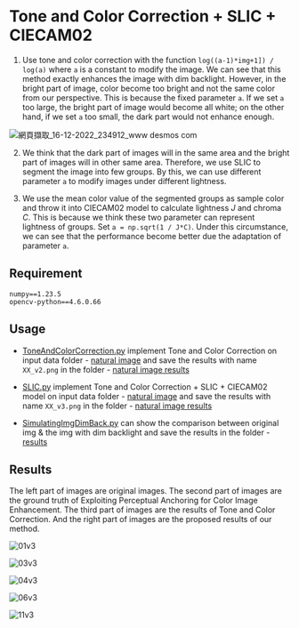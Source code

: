 # Tone and Color Correction + SLIC + CIECAM02

1. Use tone and color correction with the function `log((a-1)*img+1]) / log(a)` where `a` is a constant to modify the image. We can see that this method exactly enhances the image with dim backlight. However, in the bright part of image, color become too bright and not the same  color from our perspective. This is because the fixed parameter `a`. If we set `a` too large, the bright part of image would become all white; on the other hand, if we set `a` too small, the dark part would not enhance enough.
  
![網頁擷取_16-12-2022_234912_www desmos com](https://user-images.githubusercontent.com/47914151/208136409-f86bb49d-f412-49d7-9028-c435c48893d2.jpeg)

2. We think that the dark part of images will in the same area and the bright part of images will in other same area. Therefore, we use SLIC to segment the image into few groups. By this, we can use different parameter `a` to modify images under different lightness.

3. We use the mean color value of the segmented groups as sample color and throw it into CIECAM02 model to calculate lightness $J$ and chroma $C$. This is because we think these two parameter can represent lightness of groups. Set `a = np.sqrt(1 / J*C)`. Under this circumstance, we can see that the performance become better due the adaptation of parameter `a`.

## Requirement

```
numpy==1.23.5
opencv-python==4.6.0.66
```

## Usage

* [ToneAndColorCorrection.py](https://github.com/patrick0314/DIP-Final-Project/blob/main/4%20Tone%20And%20Color%20Correction/ToneAndColorCorrection.py) implement Tone and Color Correction on input data folder - [natural image](https://github.com/patrick0314/DIP-Final-Project/tree/main/4%20Tone%20And%20Color%20Correction/images/natural%20image) and save the results with name `XX_v2.png` in the folder - [natural image results](https://github.com/patrick0314/DIP-Final-Project/tree/main/4%20Tone%20And%20Color%20Correction/images/natural%20image%20results)

* [SLIC.py](https://github.com/patrick0314/DIP-Final-Project/blob/main/4%20Tone%20And%20Color%20Correction/SLIC.py) implement Tone and Color Correction + SLIC + CIECAM02 model on input data folder - [natural image](https://github.com/patrick0314/DIP-Final-Project/tree/main/4%20Tone%20And%20Color%20Correction/images/natural%20image) and save the results with name `XX_v3.png` in the folder - [natural image results](https://github.com/patrick0314/DIP-Final-Project/tree/main/4%20Tone%20And%20Color%20Correction/images/natural%20image%20results)

* [SimulatingImgDimBack.py](https://github.com/patrick0314/DIP-Final-Project/blob/main/4%20Tone%20And%20Color%20Correction/SimulatingImgDimBack.py) can show the comparison between original img & the img with dim backlight and save the results in the folder - [results](https://github.com/patrick0314/DIP-Final-Project/tree/main/4%20Tone%20And%20Color%20Correction/images/results)

## Results

The left part of images are original images. The second part of images are the ground truth of Exploiting Perceptual Anchoring for Color Image Enhancement. The third part of images are the results of Tone and Color Correction. And the right part of images are the proposed results of our method.

![01v3](https://user-images.githubusercontent.com/47914151/208276108-2355a0ed-c256-4c33-b18b-821ff6a4671a.png)

![03v3](https://user-images.githubusercontent.com/47914151/208276117-27a125d1-bb38-40ab-ad17-44a45426f2c5.png)

![04v3](https://user-images.githubusercontent.com/47914151/208276120-b60c953e-9307-41c6-8299-9b75801af6a3.png)

![06v3](https://user-images.githubusercontent.com/47914151/208276124-d4466669-e468-4478-9959-fc6c5a3d00e6.png)

![11v3](https://user-images.githubusercontent.com/47914151/208276129-c17201b0-93bb-4b7c-9165-9c8e402e78d3.png)
